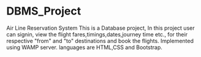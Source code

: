 # DBMS_Project
Air Line Reservation System
This is a Database project, In this project user can signin, view the flight fares,timings,dates,journey time etc., for their
respective "from" and "to" destinations and book the flights.
Implemented using WAMP server.
languages are HTML,CSS and Bootstrap.


